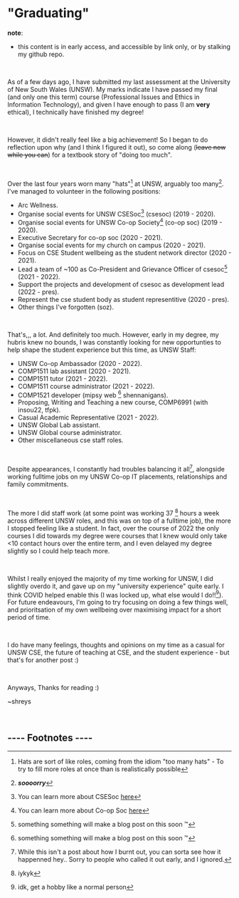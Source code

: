 # "Graduating"

**note**:
 - this content is in early access, and accessible by link only, or by stalking
 my github repo.


&nbsp;

As of a few days ago, I have submitted my last 
assessment at the University of New South Wales (UNSW).
My marks indicate I have passed my final (and only one this term)
course (Professional Issues and Ethics in Information Technology), and
given I have enough to pass (I am **very** ethical), I technically
have finished my degree!


&nbsp;

However, it didn't really feel like a big achievement!
So I began to do reflection upon why (and I think I figured it out), 
so come along (~~leave now while you can~~) for a textbook 
story of "doing too much".


&nbsp;

Over the last four years worn many "hats"[^1] at UNSW, arguably too many[^2].
I've managed to volunteer in the following positions: 
  - Arc Wellness.
  - Organise social events for UNSW CSESoc[^3] (csesoc) (2019 - 2020).
  - Organise social events for UNSW Co-op Society[^4] (co-op soc) (2019 - 2020).
  - Executive Secretary for co-op soc (2020 - 2021).
  - Organise social events for my church on campus (2020 - 2021).
  - Focus on CSE Student wellbeing as the student network director (2020 - 2021).
  - Lead a team of ~100 as Co-President and Grievance Officer of csesoc[^5] (2021 - 2022).
  - Support the projects and development of csesoc as development lead (2022 - pres).
  - Represent the cse student body as student representitive (2020 - pres).  
  - Other things I've forgotten (soz).


&nbsp;

That's,,, a lot. And definitely too much. However, early in my degree, my hubris knew no bounds,
I was constantly looking for new opportunties to help shape the student experience
but this time, as UNSW Staff: 
  - UNSW Co-op Ambassador (2020 - 2022).
  - COMP1511 lab assistant (2020 - 2021).  
  - COMP1511 tutor (2021 - 2022).
  - COMP1511 course administrator (2021 - 2022). 
  - COMP1521 developer (mipsy web [^6] shennanigans).
  - Proposing, Writing and Teaching a new course, COMP6991 (with insou22, tfpk).
  - Casual Academic Representative (2021 - 2022).
  - UNSW Global Lab assistant. 
  - UNSW Global course administrator. 
  - Other miscellaneous cse staff roles.



&nbsp;

Despite appearances, I constantly had troubles balancing it all[^7], alongside
working fulltime jobs on my UNSW Co-op IT placements, relationships and family
commitments.


&nbsp;

The more I did staff work (at some point was working 37 [^8] hours a week 
across different UNSW roles, and this was on top of a fulltime job), 
the more I stopped feeling like a student. 
In fact, over the course of 2022 the only courses I did towards my degree
were courses that I knew would only take <10 contact hours over the entire term,
and I even delayed my degree slightly so I could help teach more. 


&nbsp;

Whilst I really enjoyed the majority of my time working for UNSW, 
I did slightly overdo it, and gave up on my "university experience" 
quite early. I think COVID helped enable this (I was locked up, what else would I do!![^9]).
For future endeavours, I'm going to try focusing on doing a few things well, and prioritsation 
of my own wellbeing over maximising impact for a short period of time.  


&nbsp;

I do have many feelings, thoughts and opinions on my time as a 
casual for UNSW CSE, the future of teaching at CSE, and 
the student experience - but that's for another post :)


&nbsp;

Anyways,
Thanks for reading :)


~shreys

&nbsp;

## ---- Footnotes ----
[^1]: Hats are sort of like roles, coming from the idiom "too many hats" - 
To try to fill more roles at once than is realistically possible

[^2]: _**soooorry**_ 

[^3]: You can learn more about CSESoc [here](https://csesoc.unsw.edu.au/) 

[^4]: You can learn more about Co-op Soc [here](https://coopsoc.com.au/) 

[^5]: something something will make a blog post on this soon :tm:

[^6]: something something will make a blog post on this soon :tm:

[^7]: While this isn't a post about how I burnt out, you can sorta see how it happenned hey..
Sorry to people who called it out early, and I ignored. 

[^8]: iykyk

[^9]: idk, get a hobby like a normal person

